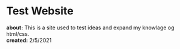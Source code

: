 # Test Website

**about:** This is a site used to test ideas and expand my knowlage og html/css. <br>
**created:** 2/5/2021

